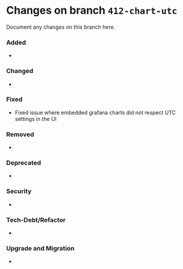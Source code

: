 # Changes on branch `412-chart-utc`
Document any changes on this branch here.
### Added
-

### Changed
-

### Fixed
- Fixed issue where embedded grafana charts did not respect UTC settings in the UI

### Removed
-

### Deprecated
-

### Security
-

### Tech-Debt/Refactor
-

### Upgrade and Migration
-
